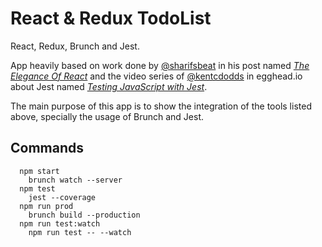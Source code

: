 # React & Redux TodoList

React, Redux, Brunch and Jest.

App heavily based on work done by [@sharifsbeat](https://twitter.com/sharifsbeat) in his post named [_The Elegance Of React_](https://medium.com/javascript-inside/the-elegance-of-react-ebc21a2dcd19#.58v8me4px) and the video series of [@kentcdodds](https://twitter.com/kentcdodds) in egghead.io about Jest named [_Testing JavaScript with Jest_](https://egghead.io/playlists/testing-javascript-with-jest-a36c4074).

The main purpose of this app is to show the integration of the tools listed above, specially the usage of Brunch and Jest.

## Commands

```
  npm start
    brunch watch --server
  npm test
    jest --coverage
  npm run prod
    brunch build --production
  npm run test:watch
    npm run test -- --watch
```
